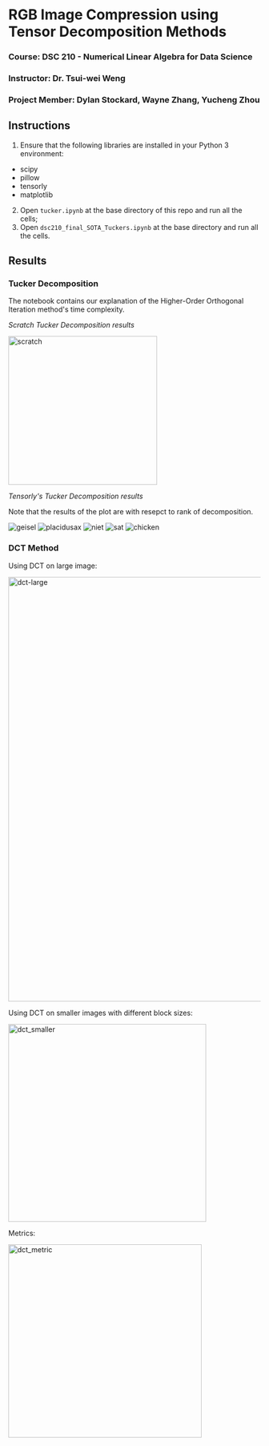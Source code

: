 # RGB Image Compression using Tensor Decomposition Methods

### Course: DSC 210 - Numerical Linear Algebra for Data Science

### Instructor: Dr. Tsui-wei Weng

### Project Member: Dylan Stockard, Wayne Zhang, Yucheng Zhou

## Instructions

1. Ensure that the following libraries are installed in your Python 3 environment:
  - scipy
  - pillow
  - tensorly
  - matplotlib
2. Open `tucker.ipynb` at the base directory of this repo and run all the cells;
3. Open `dsc210_final_SOTA_Tuckers.ipynb` at the base directory and run all the cells.

## Results

### Tucker Decomposition

The notebook contains our explanation of the Higher-Order Orthogonal Iteration method's time complexity.


*Scratch Tucker Decomposition results*

<img width="297" alt="scratch" src="https://user-images.githubusercontent.com/39586897/206063993-88cff0dc-fa6b-4945-9c21-34010e06fc86.png">

*Tensorly's Tucker Decomposition results*

Note that the results of the plot are with resepct to rank of decomposition.

![geisel](https://user-images.githubusercontent.com/39586897/206064372-309d3e49-e7ed-424b-9b0d-a7de094268e8.png)
![placidusax](https://user-images.githubusercontent.com/39586897/206064374-95b96707-ed5a-476f-b05d-f13b55a6a711.png)
![niet](https://user-images.githubusercontent.com/39586897/206064373-100ee985-9d24-44e5-8172-ec1874938fcc.png)
![sat](https://user-images.githubusercontent.com/39586897/206064376-251ee96f-a012-4411-af0a-1363ec69264b.png)
![chicken](https://user-images.githubusercontent.com/39586897/206064371-fac50c51-2da0-4dd0-a17e-d94512e05173.png)


### DCT Method

Using DCT on large image:

<img width="848" alt="dct-large" src="https://user-images.githubusercontent.com/39586897/206064725-3e2d8c62-91c5-4d0a-add4-5c6a0720066e.png">

Using DCT on smaller images with different block sizes:

<img width="395" alt="dct_smaller" src="https://user-images.githubusercontent.com/39586897/206064833-215b9ebd-4fc8-404a-bfd7-90513c435233.png">

Metrics:

<img width="386" alt="dct_metric" src="https://user-images.githubusercontent.com/39586897/206064941-df884b89-fd02-4da8-8ba2-092dfb997b36.png">



